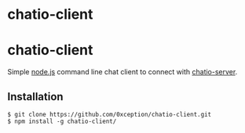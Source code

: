 chatio-client
=============


# chatio-client

  Simple [node.js](http://nodejs.org) command line chat client to connect with [chatio-server]().


## Installation

    $ git clone https://github.com/0xception/chatio-client.git
    $ npm install -g chatio-client/

    
